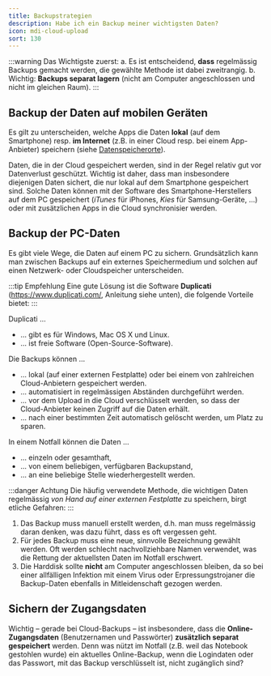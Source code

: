 ```yaml
---
title: Backupstrategien
description: Habe ich ein Backup meiner wichtigsten Daten?
icon: mdi-cloud-upload
sort: 130
---
```




:::warning Das Wichtigste zuerst:
a. Es ist entscheidend, **dass** regelmässig Backups gemacht werden, die gewählte Methode ist dabei zweitrangig.
b. Wichtig: **Backups separat lagern** (nicht am Computer angeschlossen und nicht im gleichen Raum).
:::

## Backup der Daten auf mobilen Geräten
Es gilt zu unterscheiden, welche Apps die Daten **lokal** (auf dem Smartphone) resp. **im Internet** (z.B. in einer Cloud resp. bei einem App-Anbieter) speichern (siehe [Datenspeicherorte](/sicherheit/datenspeicherorte/)).

Daten, die in der Cloud gespeichert werden, sind in der Regel relativ gut vor Datenverlust geschützt. Wichtig ist daher, dass man insbesondere diejenigen Daten sichert, die nur lokal auf dem Smartphone gespeichert sind. Solche Daten können mit der Software des Smartphone-Herstellers auf dem PC gespeichert (*iTunes* für iPhones, *Kies* für Samsung-Geräte, ...) oder mit zusätzlichen Apps in die Cloud synchronisier werden.


## Backup der PC-Daten
Es gibt viele Wege, die Daten auf einem PC zu sichern. Grundsätzlich kann man zwischen Backups auf ein externes Speichermedium und solchen auf einen Netzwerk- oder Cloudspeicher unterscheiden.

:::tip Empfehlung
Eine gute Lösung ist die Software **Duplicati** (https://www.duplicati.com/, Anleitung siehe unten), die folgende Vorteile bietet:
:::

Duplicati ...
- ... gibt es für Windows, Mac OS X und Linux.
- ... ist freie Software (Open-Source-Software).

Die Backups können ...
- ... lokal (auf einer externen Festplatte) oder bei einem von zahlreichen Cloud-Anbietern gespeichert werden.
- ... automatisiert in regelmässigen Abständen durchgeführt werden.
- ... vor dem Upload in die Cloud verschlüsselt werden, so dass der Cloud-Anbieter keinen Zugriff auf die Daten erhält.
- ... nach einer bestimmten Zeit automatisch gelöscht werden, um Platz zu sparen.

In einem Notfall können die Daten ...
- ... einzeln oder gesamthaft,
- ... von einem beliebigen, verfügbaren Backupstand,
- ... an eine beliebige Stelle wiederhergestellt werden.

:::danger Achtung
Die häufig verwendete Methode, die wichtigen Daten regelmässig *von Hand auf einer externen Festplatte* zu speichern, birgt etliche Gefahren:
:::

1. Das Backup muss manuell erstellt werden, d.h. man muss regelmässig daran denken, was dazu führt, dass es oft vergessen geht.
2. Für jedes Backup muss eine neue, sinnvolle Bezeichnung gewählt werden. Oft werden schlecht nachvollziehbare Namen verwendet, was die Rettung der aktuellsten Daten im Notfall erschwert.
3. Die Harddisk sollte **nicht** am Computer angeschlossen bleiben, da so bei einer allfälligen Infektion mit einem Virus oder Erpressungstrojaner die Backup-Daten ebenfalls in Mitleidenschaft gezogen werden.


## Sichern der Zugangsdaten
Wichtig – gerade bei Cloud-Backups – ist insbesondere, dass die **Online-Zugangsdaten** (Benutzernamen und Passwörter) **zusätzlich separat gespeichert** werden. Denn was nützt im Notfall (z.B. weil das Notebook gestohlen wurde) ein aktuelles Online-Backup, wenn die Logindaten oder das Passwort, mit das Backup verschlüsselt ist, nicht zugänglich sind?
